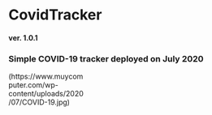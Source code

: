 # CovidTracker 
#### ver. 1.0.1
### Simple COVID-19 tracker deployed on July 2020


<div style="width: 150px">(https://www.muycomputer.com/wp-content/uploads/2020/07/COVID-19.jpg)</div>
